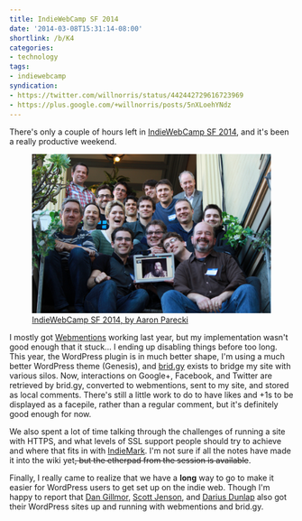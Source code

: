 ```yaml
---
title: IndieWebCamp SF 2014
date: '2014-03-08T15:31:14-08:00'
shortlink: /b/K4
categories:
- technology
tags:
- indiewebcamp
syndication:
- https://twitter.com/willnorris/status/442442729616723969
- https://plus.google.com/+willnorris/posts/5nXLoehYNdz
---
```

There's only a couple of hours left in [IndieWebCamp SF 2014](https://indieweb.org/2014/SF), and it's been a really
productive weekend.

<aside class="outset"><figure>
  <img src="indiewebcamp-sf-2014.jpg" alt="Indie Web Camp 2014 Attendees" />
  <figcaption><a href="https://secure.flickr.com/photos/aaronpk/13012345474/">IndieWebCamp SF 2014, by Aaron Parecki</a></figcaption>
</figure></aside>

I mostly got [Webmentions](http://webmention.org/) working last year, but my implementation wasn't good enough that it
stuck... I ending up disabling things before too long.  This year, the WordPress plugin is in much better shape, I'm
using a much better WordPress theme (Genesis), and [brid.gy](http://brid.gy) exists to bridge my site with various
silos.  Now, interactions on Google+, Facebook, and Twitter are retrieved by brid.gy, converted to webmentions, sent to
my site, and stored as local comments.  There's still a little work to do to have likes and +1s to be displayed as a
facepile, rather than a regular comment, but it's definitely good enough for now.

We also spent a lot of time talking through the challenges of running a site with HTTPS, and what levels of SSL support
people should try to achieve and where that fits in with [IndieMark](https://indieweb.org/IndieMark).  I'm not sure
if all the notes have made it into the wiki yet<strike>, but the etherpad from the session is available</strike>.

Finally, I really came to realize that we have a **long** way to go to make it easier for WordPress users to get set up
on the indie web.  Though I'm happy to report that [Dan Gillmor][], [Scott Jenson][], and [Darius Dunlap][] also got
their WordPress sites up and running with webmentions and brid.gy.

[Dan Gillmor]: http://dangillmor.com/2014/03/08/learning-about-and-deploying-indieweb-tools/
[Scott Jenson]: http://jenson.org/
[Darius Dunlap]: http://dunlaps.net/darius/2014/03/08/indieweb-camp/
